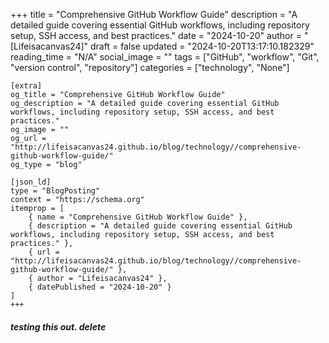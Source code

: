 +++
    title = "Comprehensive GitHub Workflow Guide"
    description = "A detailed guide covering essential GitHub workflows, including repository setup, SSH access, and best practices."
    date = "2024-10-20"
    author = "[Lifeisacanvas24]"
    draft = false
    updated = "2024-10-20T13:17:10.182329"
    reading_time = "N/A"
    social_image = ""
    tags = ["GitHub", "workflow", "Git", "version control", "repository"]
    categories = ["technology", "None"]
    
    [extra]
    og_title = "Comprehensive GitHub Workflow Guide"
    og_description = "A detailed guide covering essential GitHub workflows, including repository setup, SSH access, and best practices."
    og_image = ""
    og_url = "http://lifeisacanvas24.github.io/blog/technology//comprehensive-github-workflow-guide/"
    og_type = "blog"

    [json_ld]
    type = "BlogPosting"
    context = "https://schema.org"
    itemprop = [
        { name = "Comprehensive GitHub Workflow Guide" },
        { description = "A detailed guide covering essential GitHub workflows, including repository setup, SSH access, and best practices." },
        { url = "http://lifeisacanvas24.github.io/blog/technology//comprehensive-github-workflow-guide/" },
        { author = "Lifeisacanvas24" },
        { datePublished = "2024-10-20" }
    ]
    +++
    
##### testing this out. delete